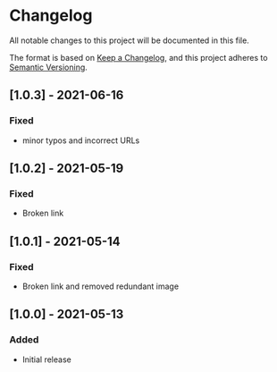# Changelog

All notable changes to this project will be documented in this file.

The format is based on [Keep a Changelog](https://keepachangelog.com/en/1.0.0/),
and this project adheres to [Semantic Versioning](https://semver.org/spec/v2.0.0.html).

## [1.0.3] - 2021-06-16

### Fixed

- minor typos and incorrect URLs

## [1.0.2] - 2021-05-19

### Fixed

- Broken link

## [1.0.1] - 2021-05-14

### Fixed

- Broken link and removed redundant image

## [1.0.0] - 2021-05-13

### Added

- Initial release
